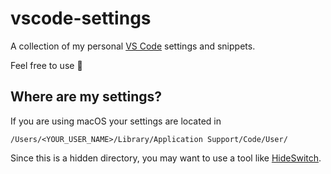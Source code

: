 # vscode-settings

A collection of my personal [VS Code](https://code.visualstudio.com/)
settings and snippets.

Feel free to use 🙂

## Where are my settings?

If you are using macOS your settings are located in

`/Users/<YOUR_USER_NAME>/Library/Application Support/Code/User/`

Since this is a hidden directory, you may want to use a tool like
[HideSwitch](http://www.creativecag.com/pages/software).
